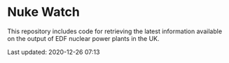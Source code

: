 # Nuke Watch

This repository includes code for retrieving the latest information available on the output of EDF nuclear power plants in the UK.

Last updated: 2020-12-26 07:13